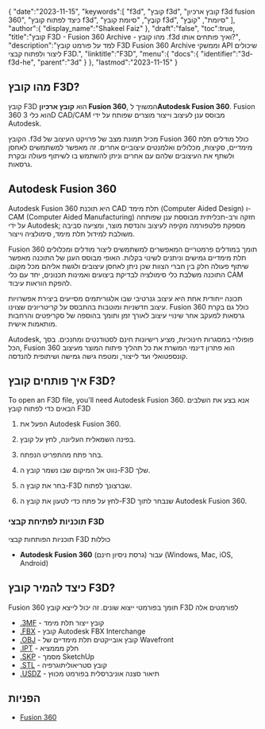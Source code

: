 {
   "date":"2023-11-15",
   "keywords":[
"f3d",
"קובץ f3d",
"קובץ ארכיון f3d fusion 360",
"כיצד לפתוח קובץ f3d",
"קוֹבֶץ",
"סיומת קובץ f3d",
"סיומת",
"קוֹבֶץ"
],
   "author":{
      "display_name":"Shakeel Faiz"
},
   "draft":"false",
   "toc":true,
   "title":"קובץ F3D - Fusion 360 Archive - מהו קובץ .f3d ואיך פותחים אותו?",
   "description":"למד על פורמט קובץ F3D Fusion 360 Archive וממשקי API שיכולים ליצור ולפתוח קבצי F3D.",
   "linktitle":"F3D",
   "menu":{
      "docs":{
         "identifier":"3d-f3d-he",
         "parent":"3d"
}
},
   "lastmod":"2023-11-15"
}

## מהו קובץ F3D?

קובץ F3D הוא **קובץ ארכיון Fusion 360**, המשויך ל**Autodesk Fusion 360**. Fusion 360 הוא כלי 3D CAD/CAM מבוסס ענן לעיצוב וייצור מוצרים שפותח על ידי Autodesk.

הקובץ .f3d מכיל תמונת מצב של פרויקט העיצוב של Fusion 360 כולל מודלים תלת מימדיים, סקיצות, מכלולים ואלמנטים עיצוביים אחרים. זה מאפשר למשתמשים לאחסן ולשתף את העיצובים שלהם עם אחרים וניתן להשתמש בו לשיתוף פעולה ובקרת גרסאות.

## Autodesk Fusion 360

Autodesk Fusion 360 היא תוכנת CAD תלת מימד (Computer Aided Design) ו-CAM (Computer Aided Manufacturing) חזקה ורב-תכליתית מבוססת ענן שפותחה על ידי Autodesk; מספקת פלטפורמה מקיפה לעיצוב והנדסת מוצר, ומציעה סביבה משולבת למידול תלת מימד, סימולציה וייצור.

Fusion 360 תומך במודלים פרמטריים המאפשרים למשתמשים ליצור מודלים ומכלולים תלת מימדיים גמישים וניתנים לשינוי בקלות. האופי מבוסס הענן של התוכנה מאפשר שיתוף פעולה חלק בין חברי הצוות שכן ניתן לאחסן עיצובים ולגשת אליהם מכל מקום. התוכנה משלבת כלי סימולציה לבדיקת ביצועים ואמינות תכנונים, יחד עם כלי CAM להפקת הוראות עיבוד.

תכונה ייחודית אחת היא עיצוב גנרטיבי שבו אלגוריתמים מסייעים ביצירת אפשרויות עיצוב חדשניות ומוטבות בהתבסס על קריטריונים שצוינו. Fusion 360 כולל גם בקרת גרסאות למעקב אחר שינויי עיצוב לאורך זמן ותומך בהוספה של סקריפטים והרחבות מותאמות אישית.

Autodesk, פופולרי במסגרות חינוכיות, מציע רישיונות חינם לסטודנטים ומחנכים. בסך הכל, Fusion 360 הוא פתרון דינמי המשרת את כל תהליך פיתוח המוצר מעיצוב קונספטואלי ועד לייצור, ומטפח גישה גמישה ושיתופית להנדסה.

## איך פותחים קובץ F3D?

To open an F3D file, you'll need Autodesk Fusion 360. אנא בצע את השלבים הבאים כדי לפתוח קובץ F3D

1. הפעל את Autodesk Fusion 360.

1. בפינה השמאלית העליונה, לחץ על קובץ.

1. בחר פתח מהתפריט הנפתח.

1. נווט אל המיקום שבו נשמר קובץ ה-F3D שלך.

1. בחר את קובץ ה-F3D שברצונך לפתוח.

1. לחץ על פתח כדי לטעון את קובץ ה-F3D שנבחר לתוך Autodesk Fusion 360.

### תוכניות לפתיחת קבצי F3D

תוכניות הפותחות קבצי F3D כוללות

- **Autodesk Fusion 360** (גרסת ניסיון חינם) עבור (Windows, Mac, iOS, Android)

## כיצד להמיר קובץ F3D?

Fusion 360 תומך בפורמטי ייצוא שונים. זה יכול לייצא קובץ F3D לפורמטים אלה

- [.3MF](/3d/3mf/) - קובץ ייצור תלת מימד
- [.FBX](/3d/fbx/) - קובץ Autodesk FBX Interchange
- [.OBJ](/3d/obj/) - קובץ אובייקטים תלת מימדיים של Wavefront
- [.IPT](/3d/ipt/) - חלק מממציא
- [.SKP](/image/skp/) - מסמך SketchUp
- [.STL](/cad/stl/) - קובץ סטריאוליתוגרפיה
- [.USDZ](/3d/usdz/) - תיאור סצנה אוניברסלית בפורמט מכווץ

## הפניות
* [Fusion 360](https://en.wikipedia.org/wiki/Fusion_360)


